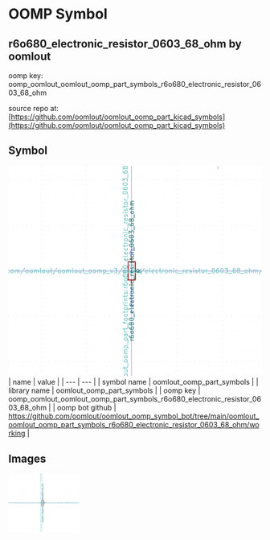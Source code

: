 # OOMP Symbol  
## r6o680_electronic_resistor_0603_68_ohm  by oomlout  
  
oomp key: oomp_oomlout_oomlout_oomp_part_symbols_r6o680_electronic_resistor_0603_68_ohm  
  
source repo at: [https://github.com/oomlout/oomlout_oomp_part_kicad_symbols](https://github.com/oomlout/oomlout_oomp_part_kicad_symbols)  
## Symbol  
  
[![working.png](working_600.png)](working.png)  
| name | value | 
| --- | --- | 
| symbol name | oomlout_oomp_part_symbols | 
| library name | oomlout_oomp_part_symbols | 
| oomp key | oomp_oomlout_oomlout_oomp_part_symbols_r6o680_electronic_resistor_0603_68_ohm | 
| oomp bot github | https://github.com/oomlout/oomlout_oomp_symbol_bot/tree/main/oomlout_oomlout_oomp_part_symbols_r6o680_electronic_resistor_0603_68_ohm/working | 
## Images  
  
[![working.png](working_140.png)](working.png)  
